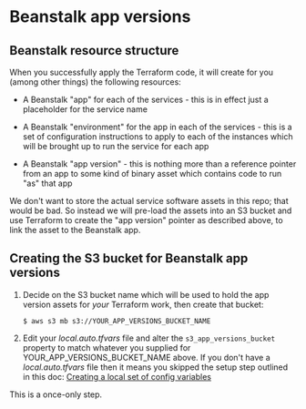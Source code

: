 # Beanstalk app versions

## Beanstalk resource structure

When you successfully apply the Terraform code, it will create for you (among
other things) the following resources:

  - A Beanstalk "app" for each of the services - this is in effect just a
    placeholder for the service name

  - A Beanstalk "environment" for the app in each of the services - this is a
    set of configuration instructions to apply to each of the instances which
    will be brought up to run the service for each app

  - A Beanstalk "app version" - this is nothing more than a reference pointer
    from an app to some kind of binary asset which contains code to run "as"
    that app

We don't want to store the actual service software assets in this repo; that would
be bad. So instead we will pre-load the assets into an S3 bucket and use Terraform
to create the "app version" pointer as described above, to link the asset to the
Beanstalk app.

## Creating the S3 bucket for Beanstalk app versions

  1. Decide on the S3 bucket name which will be used to hold the app version assets
     for _your_ Terraform work, then create that bucket:

     `$ aws s3 mb s3://YOUR_APP_VERSIONS_BUCKET_NAME`

   2. Edit your _local.auto.tfvars_ file and alter the `s3_app_versions_bucket`
      property to match whatever you supplied for YOUR_APP_VERSIONS_BUCKET_NAME above.
      If you don't have a _local.auto.tfvars_ file then it means you skipped the setup
      step outlined in this doc: [Creating a local set of config variables](./README.tfvars.md)

This is a once-only step.
